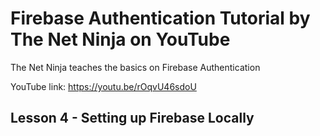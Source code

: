 # Firebase Authentication Tutorial by The Net Ninja on YouTube

The Net Ninja teaches the basics on Firebase Authentication

YouTube link: https://youtu.be/rOqvU46sdoU

## Lesson 4 - Setting up Firebase Locally
